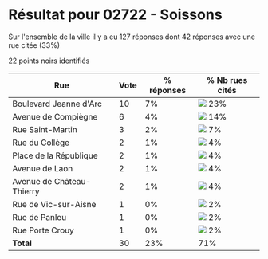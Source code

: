 # Résultat pour 02722 - Soissons

Sur l'ensemble de la ville il y a eu 127 réponses dont 42 réponses avec une rue citée (33%)

22 points noirs identifiés

| Rue | Vote | % réponses | % Nb rues cités|
|-----|------|------------|----------------|
| Boulevard Jeanne d'Arc | 10 | 7% | <img src="../../img/bar_23.gif" />&nbsp;23%|
| Avenue de Compiègne | 6 | 4% | <img src="../../img/bar_14.gif" />&nbsp;14%|
| Rue Saint-Martin | 3 | 2% | <img src="../../img/bar_7.gif" />&nbsp;7%|
| Rue du Collège | 2 | 1% | <img src="../../img/bar_4.gif" />&nbsp;4%|
| Place de la République | 2 | 1% | <img src="../../img/bar_4.gif" />&nbsp;4%|
| Avenue de Laon | 2 | 1% | <img src="../../img/bar_4.gif" />&nbsp;4%|
| Avenue de Château-Thierry | 2 | 1% | <img src="../../img/bar_4.gif" />&nbsp;4%|
| Rue de Vic-sur-Aisne | 1 | 0% | <img src="../../img/bar_2.gif" />&nbsp;2%|
| Rue de Panleu | 1 | 0% | <img src="../../img/bar_2.gif" />&nbsp;2%|
| Rue Porte Crouy | 1 | 0% | <img src="../../img/bar_2.gif" />&nbsp;2%|
| **Total** | 30 | 23% | 71%|
